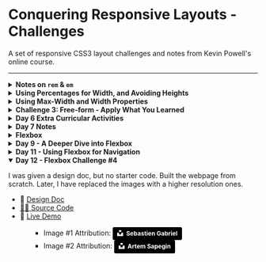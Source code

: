 <h1>Conquering Responsive Layouts - Challenges</h1>
<p>A set of responsive CSS3 layout challenges and notes from Kevin Powell's online course.</p>

<hr>

<details closed>
    <summary><strong>Notes on <code>rem</code> & <code>em</code></strong></summary>
    <blockquote>YouTube Video: <a href="https://www.youtube.com/watch?v=_-aDOAMmDHI">CSS em and rem explained</a></blockquote>
    <ul>
        <li>Try to stick with using either em or rem throughout the site.</li>
        <li>Use em for adaptibility and rem for consistency.</li>
        <li>Padding might need to adapt sometimes, for buttons, so use em for button paddings.</li>
        <li>Margins might need consistency sometimes, between blocks/buttons/elements, so use rem in such cases.</li>
        <li>em for padding and margin takes the font-size of the element for which em is being applied.</li>
        <li>rem for padding and margin takes the font-size of the root element no matter what.</li>
        <li>em font-size takes on the font-size of the parent element, and it compounds.</li>
    </ul>
</details>

<details closed>
    <summary><strong>Using Percentages for Width, and Avoiding Heights</strong></summary>
    <p>Learned that using percentage for width is recommended for responsive layouts. Also, height should not be used in many cases to avoid overflowing content when displaying the webpage in smaller viewport sizes.</p>
    <ul>
        <li>👨‍💻 <a href="https://github.com/jiparkdev/conquer-responsive-layouts/tree/master/percentages-width">Source Code</a></li>
        <li>🔗 <a href="https://jiparkdev.github.io/conquer-responsive-layouts/percentages-width">Live Demo</a></li>
    </ul>
</details>

<details closed>
    <summary><strong>Using Max-Width and Width Properties</strong></summary>
    <p>Learned that max-width property could help us in avoiding the issue of content stretching out too much on larger viewport sizes. So, the recommendation is to have both widths as a percentage and max-width as a fixed value.</p>
    <ul>
        <li>👨‍💻 <a href="https://github.com/jiparkdev/conquer-responsive-layouts/tree/master/percentages-width">Source Code</a></li>
        <li>🔗 <a href="https://jiparkdev.github.io/conquer-responsive-layouts/max-width">Live Demo</a></li>
    </ul>
    <strong>Notes</strong>
    <ul>
        <li>Always remember to set width to a percentage and max-width to pixels.</li>
    </ul>
</details>

<details closed>
    <summary><strong>Challenge 3: Free-form - Apply What You Learned</strong></summary>
    <p>We were only given a Figma design and were not provided with any starter code. I applied what I learned from previous challenges to this one to mimic the look & feel of the following design in the screenshot.</p>
    <img src="https://github.com/jiparkdev/conquer-responsive-layouts/blob/master/c3-free-form/figma-design.png" />
    <ul>
        <li>👨‍💻 <a href="https://github.com/jiparkdev/conquer-responsive-layouts/tree/master/c3-free-form">Source Code</a></li>
        <li>🔗 <a href="https://jiparkdev.github.io/conquer-responsive-layouts/c3-free-form">Live Demo</a></li>
    </ul>
</details>

<details closed>
    <summary><strong>Day 6 Extra Curricular Activities</strong></summary>
    <ul>
        <li><a href="https://youtu.be/pautqDqa54I">Why you shouldn't set font-sizes using em</a>: Essentially, do not use <code>em</code> for font-size, instead, use <code>rem</code>.</li>
        <li><a href="https://css-tricks.com/tale-width-max-width">A Tale of `width` and `max-width`</a>: A rule of thumb is to use percentage for <code>width</code> and pixels for <code>max-width</code>.</li>
    </ul>
</details>

<details closed>
    <summary><strong>Day 7 Notes</strong></summary>
    <ul>
        <li>Stick to using classes for the CSS selection, and not inline, IDs, or HTML elements.</li>
    </ul>
</details>

<details closed>
    <summary><strong>Flexbox</strong></summary>
    <strong>Notes</strong>
    <ul>
        <li>
            By default, Flexbox wants to be as smallest it possible can be. It is the content that forces and stretches the Flexbox items and not that Flexbox wants to expand to accommodate them. Flexbox is only squeezing as much as it can.
        </li>
        <li>
            If you have multiple columns (flex items) for a flex container, and if you want the items to have an equal distribution of their widths, then give each of the items a width of 100%.
        </li>
        <li>By default, the flex items want to become columns inside flex container. Only the direct children of the flex container become flex items.</li>
    </ul>
    <div>
        <strong>Challenge</strong>
        <p>
        The challenge this week is to mimic the look & feel of the [design specification](flexbox-challenge-1/design-specs.pdf).
        </p>
        <ul>
            <li>👨‍💻 <a href="flexbox-challenge-1">Source Code</a></li>
            <li>🔗 <a href="https://jiparkdev.github.io/conquer-responsive-layouts/flexbox-challenge-1/index.html">Live Demo</a></li>
        </ul>
    </div>
</details>

<details closed>
    <summary><strong>Day 9 - A Deeper Dive into Flexbox</strong></summary>
    <strong>Notes</strong>
    <ul>
        <li>On all the sites, add a max-width of 100% for all <code>img</code> elements. This is to make the image responsive so that it won't grow larger than its original size but gets smaller when the viewport size gets smaller.</li>
        <li>When using Flexbox to create columns and you want to have an even space between the flex items, you can you <code>justify-content: space-between</code> and then have each column set with their own widths in percentages.</li>
        <li>You can reduce the amount of HTML by relocating the class names to a other HTML elements to have multiple classes for a single element.</li>
    </ul>
    <ul>
        <li>👨‍💻 <a href="day9-flexbox">Source Code</a></li>
        <li>🔗 <a href="https://jiparkdev.github.io/conquer-responsive-layouts/day9-flexbox/index.html">Live Demo</a></li>
    </ul>
</details>

<details closed>
    <summary><strong>Day 11 - Using Flexbox for Navigation</strong></summary>
    <strong>Notes</strong>
    <ul>
        <li>Make sure you are using <code>main</code> HTML element in any webpage for semantic HTML and accessibility.</li>
        <li>Avoid using <code>div</code> on everything. Make sure to have semantic HTML elements whenever possible. Limit the usage of <code>div</code> and try to use it only when necessary.</li>
    </ul>
    <ul>
        <li>👨‍💻 <a href="nav-challenge">Source Code</a></li>
        <li>🔗 <a href="https://jiparkdev.github.io/conquer-responsive-layouts/nav-challenge/index.html">Live Demo</a></li>
    </ul>
</details>

<details open>
    <summary><strong>Day 12 - Flexbox Challenge #4</strong></summary>
    <p>I was given a design doc, but no starter code. Built the webpage from scratch. Later, I have replaced the images with a higher resolution ones.</p>
    <ul>
        <li>📃 <a href="flexbox-challenge-4/flexbox-challenge-4.pdf">Design Doc</li>
        <li>👨‍💻 <a href="flexbox-challenge-4">Source Code</a></li>
        <li>🔗 <a href="https://jiparkdev.github.io/conquer-responsive-layouts/flexbox-challenge-4/index.html">Live Demo</a></li>
    <ul>
    <ul>
        <li>Image #1 Attribution: <a style="background-color:black;color:white;text-decoration:none;padding:4px 6px;font-family:-apple-system, BlinkMacSystemFont, &quot;San Francisco&quot;, &quot;Helvetica Neue&quot;, Helvetica, Ubuntu, Roboto, Noto, &quot;Segoe UI&quot;, Arial, sans-serif;font-size:12px;font-weight:bold;line-height:1.2;display:inline-block;border-radius:3px" href="https://unsplash.com/@sgabriel?utm_medium=referral&amp;utm_campaign=photographer-credit&amp;utm_content=creditBadge" target="_blank" rel="noopener noreferrer" title="Download free do whatever you want high-resolution photos from Sebastien Gabriel"><span style="display:inline-block;padding:2px 3px"><svg xmlns="http://www.w3.org/2000/svg" style="height:12px;width:auto;position:relative;vertical-align:middle;top:-2px;fill:white" viewBox="0 0 32 32"><title>unsplash-logo</title><path d="M10 9V0h12v9H10zm12 5h10v18H0V14h10v9h12v-9z"></path></svg></span><span style="display:inline-block;padding:2px 3px">Sebastien Gabriel</span></a></li>
        <li>Image #2 Attribution: <a style="background-color:black;color:white;text-decoration:none;padding:4px 6px;font-family:-apple-system, BlinkMacSystemFont, &quot;San Francisco&quot;, &quot;Helvetica Neue&quot;, Helvetica, Ubuntu, Roboto, Noto, &quot;Segoe UI&quot;, Arial, sans-serif;font-size:12px;font-weight:bold;line-height:1.2;display:inline-block;border-radius:3px" href="https://unsplash.com/@sapegin?utm_medium=referral&amp;utm_campaign=photographer-credit&amp;utm_content=creditBadge" target="_blank" rel="noopener noreferrer" title="Download free do whatever you want high-resolution photos from Artem Sapegin"><span style="display:inline-block;padding:2px 3px"><svg xmlns="http://www.w3.org/2000/svg" style="height:12px;width:auto;position:relative;vertical-align:middle;top:-2px;fill:white" viewBox="0 0 32 32"><title>unsplash-logo</title><path d="M10 9V0h12v9H10zm12 5h10v18H0V14h10v9h12v-9z"></path></svg></span><span style="display:inline-block;padding:2px 3px">Artem Sapegin</span></a></li>
    </ul>
</details>
